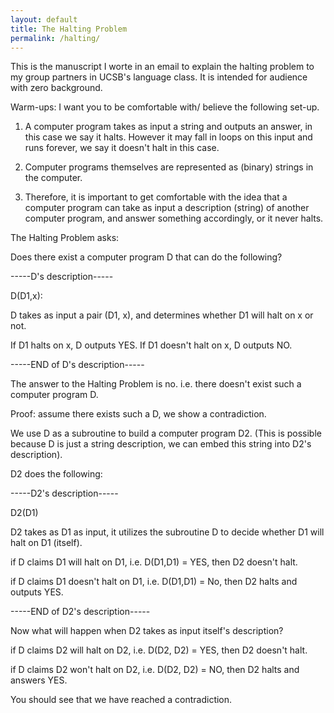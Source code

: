 ```yaml
---
layout: default
title: The Halting Problem
permalink: /halting/
---
```

This is the manuscript I worte in an email to explain the halting problem to my group partners in UCSB's language class. It is intended for audience with zero background. 

Warm-ups: I want you to be comfortable with/ believe the following set-up.

1. A computer program takes as input a string and outputs an answer, in this case we say it halts. However it may fall in loops on this input and runs forever, we say it doesn't halt in this case.

2. Computer programs themselves are represented as (binary) strings in the computer.

3. Therefore, it is important to get comfortable with the idea that a computer program can take as input a description (string) of another computer program, and answer something accordingly, or it never halts.

The Halting Problem asks:

Does there exist a computer program D that can do the following? 

-----D's description-----

D(D1,x):

D takes as input a pair (D1, x), and determines whether D1 will halt on x or not.

If D1 halts on x, D outputs YES. If D1 doesn't halt on x, D outputs NO.

-----END of D's description-----

The answer to the Halting Problem is no. i.e. there doesn't exist such a computer program D.


Proof: assume there exists such a D, we show a contradiction.

We use D as a subroutine to build a computer program D2. (This is possible because D is just a string description, we can embed this string into D2's description).

D2 does the following:

-----D2's description-----

D2(D1)

D2 takes as D1 as input, it utilizes the subroutine D to decide whether D1 will halt on D1 (itself).

if D claims D1 will halt on D1, i.e. D(D1,D1) = YES,  then D2 doesn't halt.

if D claims D1 doesn't halt on D1, i.e. D(D1,D1) = No, then D2 halts and outputs YES.

-----END of D2's description-----

Now what will happen when D2 takes as input itself's description?

if D claims D2 will halt on D2, i.e. D(D2, D2) = YES, then D2 doesn't halt.

if D claims D2 won't halt on D2, i.e. D(D2, D2) = NO, then D2 halts and answers YES.

You should see that we have reached a contradiction.